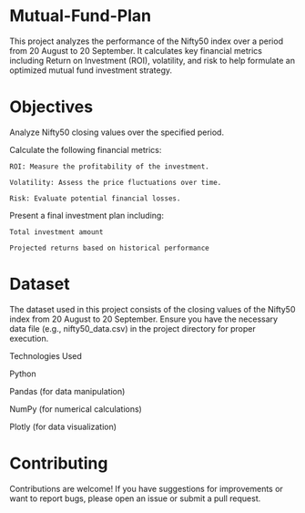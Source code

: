 # Mutual-Fund-Plan
This project analyzes the performance of the Nifty50 index over a period from 20 August to 20 September. It calculates key financial metrics including Return on Investment (ROI), volatility, and risk to help formulate an optimized mutual fund investment strategy.


# Objectives

Analyze Nifty50 closing values over the specified period.

Calculate the following financial metrics:

    ROI: Measure the profitability of the investment.
    
    Volatility: Assess the price fluctuations over time.
    
    Risk: Evaluate potential financial losses.

Present a final investment plan including:

    Total investment amount
    
    Projected returns based on historical performance

# Dataset

The dataset used in this project consists of the closing values of the Nifty50 index from 20 August to 20 September. Ensure you have the necessary data file (e.g., nifty50_data.csv) in the project directory for proper execution.

Technologies Used

Python

Pandas (for data manipulation)

NumPy (for numerical calculations)

Plotly (for data visualization)

# Contributing
Contributions are welcome! If you have suggestions for improvements or want to report bugs, please open an issue or submit a pull request.
